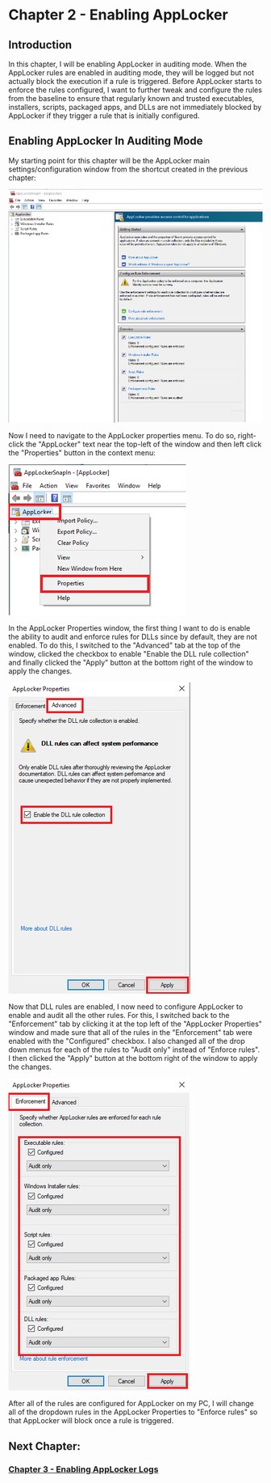 # Chapter 2 - Enabling AppLocker

## Introduction 

In this chapter, I will be enabling AppLocker in auditing mode. When the AppLocker rules are enabled in auditing mode, they will be logged but not actually block the execution if a rule is triggered. Before AppLocker starts to enforce the rules configured, I want to further tweak and configure the rules from the baseline to ensure that regularly known and  trusted executables, installers, scripts, packaged apps, and DLLs are not immediately blocked by AppLocker if they trigger a rule that is initially configured.

## Enabling AppLocker In Auditing Mode

My starting point for this chapter will be the AppLocker main settings/configuration window from the shortcut created in the previous chapter:

![AppLocker Window](/Images/AL-img13.png)

Now I need to navigate to the AppLocker properties menu. To do so, right-click the "AppLocker" text near the top-left of the window and then left click the "Properties" button in the context menu:

![AppLocker Context Menu](/Images/AL-img14.png)

In the AppLocker Properties window, the first thing I want to do is enable the ability to audit and enforce rules for DLLs since by default, they are not enabled. To do this, I switched to the "Advanced" tab at the top of the window, clicked the checkbox to enable "Enable the DLL rule collection" and finally clicked the "Apply" button at the bottom right of the window to apply the changes.

![AppLocker Properties Window](/Images/AL-img15.png)

Now that DLL rules are enabled, I now need to configure AppLocker to enable and audit all the other rules. For this, I switched back to the "Enforcement" tab by clicking it at the top left of the "AppLocker Properties" window and made sure that all of the rules in the "Enforcement" tab were enabled with the "Configured" checkbox. I also changed all of the drop down menus for each of the rules to "Audit only" instead of "Enforce rules". I then clicked the "Apply" button at the bottom right of the window to apply the changes.

![AppLocker Properties Window](/Images/AL-img16.png)

After all of the rules are configured for AppLocker on my PC, I will change all of the dropdown rules in the AppLocker Properties to "Enforce rules" so that AppLocker will block once a rule is triggered.

## Next Chapter: 
### [Chapter 3 - Enabling AppLocker Logs](/Chapters/Chapter3_EnablingAppLockerLogs.md)